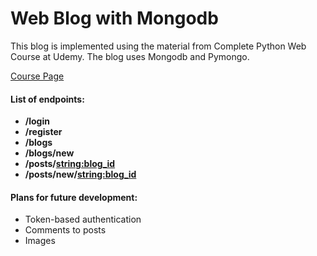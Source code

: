 # Web Blog with Mongodb

This blog is implemented using the material from Complete Python Web Course at Udemy. The blog uses Mongodb and Pymongo.

[Course Page](https://www.udemy.com/the-complete-python-web-course-learn-by-building-8-apps)

#### List of endpoints:

- **/login**
- **/register**
- **/blogs**
- **/blogs/new**
- **/posts/<string:blog_id>**
- **/posts/new/<string:blog_id>**

#### Plans for future development:

- Token-based authentication
- Comments to posts
- Images
